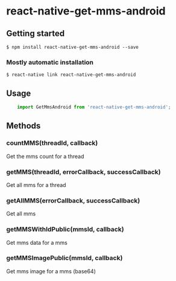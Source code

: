 # react-native-get-mms-android

## Getting started

`$ npm install react-native-get-mms-android --save`

### Mostly automatic installation

`$ react-native link react-native-get-mms-android`

## Usage
```javascript
    import GetMmsAndroid from 'react-native-get-mms-android';
```

## Methods

### countMMS(threadId, callback)
Get the mms count for a thread

### getMMS(threadId, errorCallback, successCallback)
Get all mms for a thread

### getAllMMS(errorCallback, successCallback)
Get all mms

### getMMSWithIdPublic(mmsId, callback)
Get mms data for a mms

### getMMSImagePublic(mmsId, callback)
Get mms image for a mms (base64)
